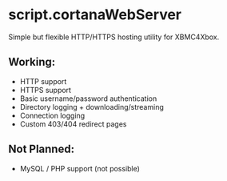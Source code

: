 # script.cortanaWebServer
Simple but flexible HTTP/HTTPS hosting utility for XBMC4Xbox. 

## Working:
- HTTP support
- HTTPS support
- Basic username/password authentication
- Directory logging + downloading/streaming
- Connection logging
- Custom 403/404 redirect pages

## Not Planned:
- MySQL / PHP support (not possible)
